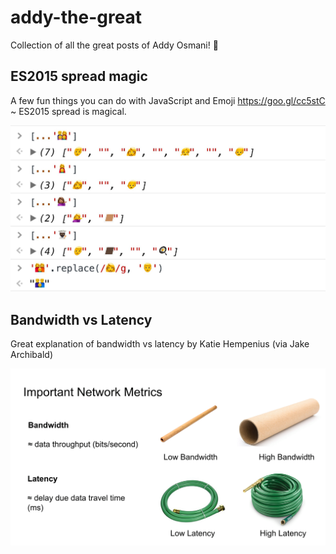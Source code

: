# addy-the-great
Collection of all the great posts of Addy Osmani! :tada:

## ES2015 spread magic
A few fun things you can do with JavaScript and Emoji https://goo.gl/cc5stC ~ ES2015 spread is magical.

![alt text](https://github.com/destromas1/addy-the-great/blob/master/%20ES2015%20spread%20Operator.jpg?raw=true)



## Bandwidth vs Latency
Great explanation of bandwidth vs latency by Katie Hempenius (via Jake Archibald)

![alt text](https://github.com/destromas1/addy-the-great/blob/master/bandwidth%20vs%20latency.png?raw=true)

